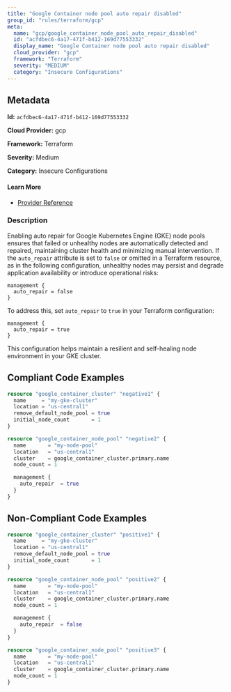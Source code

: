 ```yaml
---
title: "Google Container node pool auto repair disabled"
group_id: "rules/terraform/gcp"
meta:
  name: "gcp/google_container_node_pool_auto_repair_disabled"
  id: "acfdbec6-4a17-471f-b412-169d77553332"
  display_name: "Google Container node pool auto repair disabled"
  cloud_provider: "gcp"
  framework: "Terraform"
  severity: "MEDIUM"
  category: "Insecure Configurations"
---
```

## Metadata

**Id:** `acfdbec6-4a17-471f-b412-169d77553332`

**Cloud Provider:** gcp

**Framework:** Terraform

**Severity:** Medium

**Category:** Insecure Configurations

#### Learn More

 - [Provider Reference](https://registry.terraform.io/providers/hashicorp/google/latest/docs/resources/container_node_pool)

### Description

 Enabling auto repair for Google Kubernetes Engine (GKE) node pools ensures that failed or unhealthy nodes are automatically detected and repaired, maintaining cluster health and minimizing manual intervention. If the `auto_repair` attribute is set to `false` or omitted in a Terraform resource, as in the following configuration, unhealthy nodes may persist and degrade application availability or introduce operational risks: 

```
management {
  auto_repair = false
}
```

To address this, set `auto_repair` to `true` in your Terraform configuration:

```
management {
  auto_repair = true
}
```

This configuration helps maintain a resilient and self-healing node environment in your GKE cluster.


## Compliant Code Examples
```tf
resource "google_container_cluster" "negative1" {
  name     = "my-gke-cluster"
  location = "us-central1"
  remove_default_node_pool = true
  initial_node_count       = 1
}

resource "google_container_node_pool" "negative2" {
  name       = "my-node-pool"
  location   = "us-central1"
  cluster    = google_container_cluster.primary.name
  node_count = 1

  management {
    auto_repair  = true
  }
}

```
## Non-Compliant Code Examples
```tf
resource "google_container_cluster" "positive1" {
  name     = "my-gke-cluster"
  location = "us-central1"
  remove_default_node_pool = true
  initial_node_count       = 1
}

resource "google_container_node_pool" "positive2" {
  name       = "my-node-pool"
  location   = "us-central1"
  cluster    = google_container_cluster.primary.name
  node_count = 1

  management {
    auto_repair  = false
  }
}

resource "google_container_node_pool" "positive3" {
  name       = "my-node-pool"
  location   = "us-central1"
  cluster    = google_container_cluster.primary.name
  node_count = 1
}
```